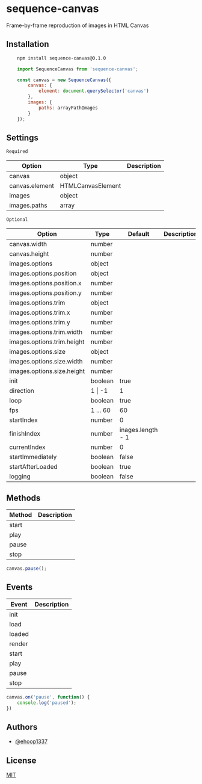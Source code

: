# sequence-canvas
Frame-by-frame reproduction of images in HTML Canvas

## Installation
```sh
    npm install sequence-canvas@0.1.0
```
```javascript
    import SequenceCanvas from 'sequence-canvas';
```
```javascript
    const canvas = new SequenceCanvas({
        canvas: {
            element: document.querySelector('canvas')
        },
        images: {
            paths: arrayPathImages
        }
    });
```

## Settings

`Required`

| Option | Type  | Description |
| ------ | ------ | ------ |
| canvas | object |  |
| canvas.element | HTMLCanvasElement |  |
| images | object |  |
| images.paths | array |  |

`Optional`

| Option | Type | Default | Description |
| ------ | ------ | ------ | ------ |
| canvas.width | number |  |  |
| canvas.height | number |  |  |
| images.options | object |  |  |
| images.options.position | object |  |  |
| images.options.position.x | number |  |  |
| images.options.position.y | number |  |  |
| images.options.trim | object |  |  |
| images.options.trim.x | number |  |  |
| images.options.trim.y | number |  |  |
| images.options.trim.width | number |  |  |
| images.options.trim.height | number |  |  |
| images.options.size | object |  |  |
| images.options.size.width | number |  |  |
| images.options.size.height | number |  |  |
| init | boolean | true |  |
| direction | 1 \| -1 | 1 |  |
| loop | boolean | true |  |
| fps | 1 ... 60 | 60 |  |
| startIndex | number | 0 |  |
| finishIndex | number | inages.length - 1 |  |
| currentIndex | number | 0 |  |
| startImmediately | boolean | false |  |
| startAfterLoaded | boolean | true |  |
| logging | boolean | false |  |

## Methods
| Method | Description |
| ------ | ------ |
| start |  |
| play |  |
| pause |  |
| stop |  |

```javascript
canvas.pause();
```

## Events

| Event | Description |
| ------ | ------ |
| init |  |
| load |  |
| loaded |  |
| render |  |
| start |  |
| play |  |
| pause |  |
| stop |  |

```javascript
canvas.on('pause', function() {
    console.log('paused');
})
```

## Authors

- [@ehoop1337](https://www.github.com/ehoop1337)

## License

[MIT](https://choosealicense.com/licenses/mit/)

